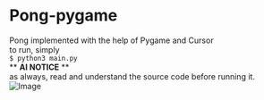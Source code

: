 # Pong-pygame
Pong implemented with the help of Pygame and Cursor <br>
to run, simply <br>
```$ python3 main.py``` <br>
** <strong>AI NOTICE</strong> ** <br>
as always, read and understand the source code before running it. <br>
![Image](C:\Users\dylan\Downloads\demo.png "demo")
